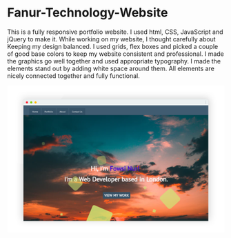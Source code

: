 # Fanur-Technology-Website
This is a fully responsive portfolio website. I used html, CSS, JavaScript and jQuery to make it. While working on my website, I thought carefully about Keeping my design balanced. I used grids, flex boxes and picked a couple of good base colors to keep my website consistent and professional. I made the graphics go well together and used appropriate typography. I made the elements stand out by adding white space around them. All elements are nicely connected together and fully functional.

![Fanur Technology Website Screenshot](https://github.com/FNuri/Fanur-Technology-Website/blob/master/fnurimages/Fanurtechnology%20website%20screenshot.png)
